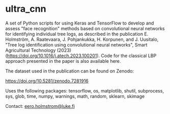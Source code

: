 # ultra_cnn
A set of Python scripts for using Keras and TensorFlow to develop and assess "face recognition" methods based on convolutional neural networks for identifying individual tree logs, as described in the publication E. Holmström, A. Raatevaara, J. Pohjankukka, H. Korpunen, and J. Uusitalo, "Tree log identification using convolutional neural networks", Smart Agricultural Technology (2023) (https://doi.org/10.1016/j.atech.2023.100201). Code for the classical LBP approach presented in the paper is also available here.

The dataset used in the publication can be found on Zenodo:

https://doi.org/10.5281/zenodo.7281916

Uses the following packages: tensorflow, os, matplotlib, shutil, subprocess, sys, glob, time, numpy, warnings, math, random, sklearn, skimage

Contact: eero.holmstrom@luke.fi
